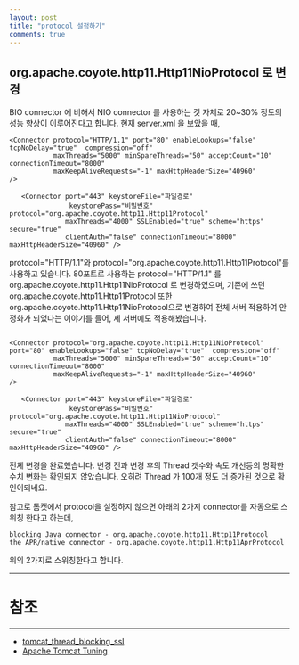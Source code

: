 ```yaml
---
layout: post
title: "protocol 설정하기"
comments: true
---
```


org.apache.coyote.http11.Http11NioProtocol 로 변경
----

BIO connector  에 비해서 NIO connector 를 사용하는 것 자체로 20~30% 정도의 성능 향상이 이루어진다고 합니다.
현재 server.xml 을 보았을 때,


```
<Connector protocol="HTTP/1.1" port="80" enableLookups="false" tcpNoDelay="true"  compression="off"
           maxThreads="5000" minSpareThreads="50" acceptCount="10" connectionTimeout="8000"
           maxKeepAliveRequests="-1" maxHttpHeaderSize="40960"
/>

   <Connector port="443" keystoreFile="파일경로"                
               keystorePass="비밀번호" protocol="org.apache.coyote.http11.Http11Protocol"
              maxThreads="4000" SSLEnabled="true" scheme="https" secure="true"
              clientAuth="false" connectionTimeout="8000" maxHttpHeaderSize="40960" />
```
protocol="HTTP/1.1"와 protocol="org.apache.coyote.http11.Http11Protocol"를 사용하고 있습니다.
80포트로 사용하는 protocol="HTTP/1.1" 를 org.apache.coyote.http11.Http11NioProtocol 로 변경하였으며,
기존에 쓰던 org.apache.coyote.http11.Http11Protocol 또한 org.apache.coyote.http11.Http11NioProtocol으로 변경하여 전체 서버 적용하여 안정화가 되었다는
이야기를 들어, 제 서버에도 적용해봤습니다.

```

<Connector protocol="org.apache.coyote.http11.Http11NioProtocol" port="80" enableLookups="false" tcpNoDelay="true"  compression="off"
           maxThreads="5000" minSpareThreads="50" acceptCount="10" connectionTimeout="8000"
           maxKeepAliveRequests="-1" maxHttpHeaderSize="40960"
/>

   <Connector port="443" keystoreFile="파일경로"                
               keystorePass="비밀번호" protocol="org.apache.coyote.http11.Http11NioProtocol"
              maxThreads="4000" SSLEnabled="true" scheme="https" secure="true"
              clientAuth="false" connectionTimeout="8000" maxHttpHeaderSize="40960" />
```

전체 변경을 완료했습니다.
변경 전과 변경 후의 Thread 갯수와 속도 개선등의 명확한 수치 변화는 확인되지 않았습니다. 오히려 Thread 가 100개 정도 더 증가된 것으로 확인이되네요.

참고로 톰캣에서 protocol을 설정하지 않으면 아래의 2가지 connector를 자동으로 스위칭 한다고 하는데,

```
blocking Java connector - org.apache.coyote.http11.Http11Protocol
the APR/native connector - org.apache.coyote.http11.Http11AprProtocol
```
위의 2가지로 스위칭한다고 합니다.

-----
# 참조
-----

* [tomcat_thread_blocking_ssl](https://sejoung.github.io/2018/10/tomcat_thread_blocking_ssl)
* [Apache Tomcat Tuning](http://bcho.tistory.com/788)
